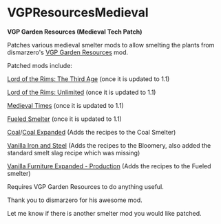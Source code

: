# VGPResourcesMedieval



**VGP Garden Resources (Medieval Tech Patch)**

Patches various medieval smelter mods to allow smelting the plants from dismarzero's <a href="https://steamcommunity.com/sharedfiles/filedetails/?id=1185276569">VGP Garden Resources</a> mod.

Patched mods include:

<a href="https://steamcommunity.com/sharedfiles/filedetails/?id=1400245220">Lord of the Rims: The Third Age</a>  (once it is updated to 1.1)

<a href="https://steamcommunity.com/sharedfiles/filedetails/?id=1402763255">Lord of the Rims: Unlimited</a> (once it is updated to 1.1)

<a href="https://steamcommunity.com/sharedfiles/filedetails/?id=732569232">Medieval Times</a> (once it is updated to 1.1)

<a href="https://steamcommunity.com/sharedfiles/filedetails/?id=1472187898">Fueled Smelter</a> (once it is updated to 1.1)

<a href="https://steamcommunity.com/sharedfiles/filedetails/?id=1525404710">Coal</a>/<a href="https://steamcommunity.com/sharedfiles/filedetails/?id=1874344070">Coal Expanded</a> (Adds the recipes to the Coal Smelter)

<a href="https://steamcommunity.com/sharedfiles/filedetails/?id=1883690422">Vanilla Iron and Steel</a> (Adds the recipes to the Bloomery, also added the standard smelt slag recipe which was missing)

<a href="https://steamcommunity.com/sharedfiles/filedetails/?id=1880253632">Vanilla Furniture Expanded - Production</a> (Adds the recipes to the Fueled smelter)

Requires VGP Garden Resources to do anything useful.

Thank you to dismarzero for his awesome mod.

Let me know if there is another smelter mod you would like patched.